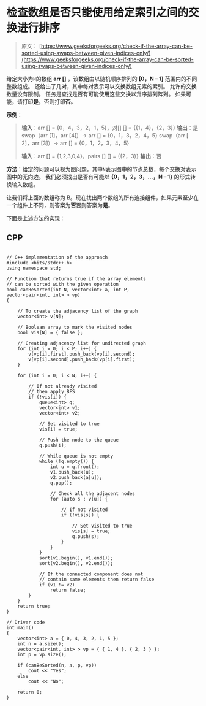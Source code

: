 # 检查数组是否只能使用给定索引之间的交换进行排序

> 原文： [https://www.geeksforgeeks.org/check-if-the-array-can-be-sorted-using-swaps-between-given-indices-only/](https://www.geeksforgeeks.org/check-if-the-array-can-be-sorted-using-swaps-between-given-indices-only/)

给定大小为`N`的数组 **arr []** ，该数组由以随机顺序排列的 **[0，N – 1]** 范围内的不同整数组成。 还给出了几对，其中每对表示可以交换数组元素的索引。 允许的交换数量没有限制。 任务是查找是否有可能使用这些交换以升序排列阵列。 如果可能，请打印**是**，否则打印**否**。

**示例**：

> **输入**：arr [] = {0，4，3，2，1，5}，对[] [] = {{1，4}，{2，3}}
> **输出**：是
> swap（arr [1]，arr [4]）-> arr [] = {0，1，3，2，4，5}
> swap（arr [ 2]，arr [3]）-> arr [] = {0，1，2，3，4，5}
> 
> **输入**：arr [] = {1,2,3,0,4}，pairs [] [] = {{2，3}}
> **输出**：否

**方法**：给定的问题可以视为图问题，其中`N`表示图中的节点总数，每个交换对表示图中的无向边。 我们必须找出是否有可能以 **{0，1，2，3，…，N – 1}** 的形式转换输入数组。

让我们将上面的数组称为 B。现在找出两个数组的所有连接组件，如果元素至少在一个组件上不同，则答案为**否**否则答案为**是**。

下面是上述方法的实现：

## CPP

```

// C++ implementation of the approach 
#include <bits/stdc++.h> 
using namespace std; 

// Function that returns true if the array elements 
// can be sorted with the given operation 
bool canBeSorted(int N, vector<int> a, int P,  
vector<pair<int, int> > vp) 
{ 

    // To create the adjacency list of the graph 
    vector<int> v[N]; 

    // Boolean array to mark the visited nodes 
    bool vis[N] = { false }; 

    // Creating adjacency list for undirected graph 
    for (int i = 0; i < P; i++) { 
        v[vp[i].first].push_back(vp[i].second); 
        v[vp[i].second].push_back(vp[i].first); 
    } 

    for (int i = 0; i < N; i++) { 

        // If not already visited 
        // then apply BFS 
        if (!vis[i]) { 
            queue<int> q; 
            vector<int> v1; 
            vector<int> v2; 

            // Set visited to true 
            vis[i] = true; 

            // Push the node to the queue 
            q.push(i); 

            // While queue is not empty 
            while (!q.empty()) { 
                int u = q.front(); 
                v1.push_back(u); 
                v2.push_back(a[u]); 
                q.pop(); 

                // Check all the adjacent nodes 
                for (auto s : v[u]) { 

                    // If not visited 
                    if (!vis[s]) { 

                        // Set visited to true 
                        vis[s] = true; 
                        q.push(s); 
                    } 
                } 
            } 
            sort(v1.begin(), v1.end()); 
            sort(v2.begin(), v2.end()); 

            // If the connected component does not 
            // contain same elements then return false 
            if (v1 != v2) 
                return false; 
        } 
    } 
    return true; 
} 

// Driver code 
int main() 
{ 
    vector<int> a = { 0, 4, 3, 2, 1, 5 }; 
    int n = a.size(); 
    vector<pair<int, int> > vp = { { 1, 4 }, { 2, 3 } }; 
    int p = vp.size(); 

    if (canBeSorted(n, a, p, vp)) 
        cout << "Yes"; 
    else
        cout << "No"; 

    return 0; 
} 

```